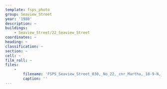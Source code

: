 ```yaml
---
template: fsps_photo
group: Seaview_Street
year: '1980'
description: ~
buildings:
    - Seaview_Street/22_Seaview_Street
coordinates: ~
heading: ~
classification: ~
section: ~
cell: ~
film_roll: ~
files:
    -
        filename: 'FSPS_Seaview_Street_030,_No_22,_cnr_Martha,_18-9-N,_1980.png'
        caption: ''
---
```

